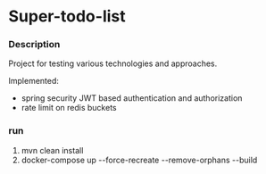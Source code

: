 # Super-todo-list
### Description
Project for testing various technologies and approaches.

Implemented:
- spring security JWT based authentication and authorization
- rate limit on redis buckets

### run
1. mvn clean install
2. docker-compose up --force-recreate --remove-orphans --build
